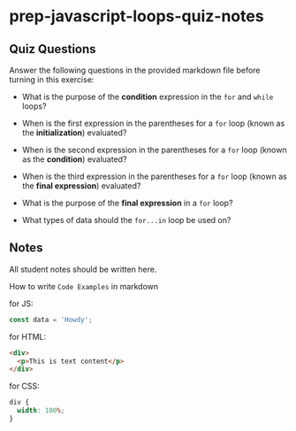 # prep-javascript-loops-quiz-notes

## Quiz Questions

Answer the following questions in the provided markdown file before turning in this exercise:

- What is the purpose of the **condition** expression in the `for` and `while` loops?

- When is the first expression in the parentheses for a `for` loop (known as the **initialization**) evaluated?

- When is the second expression in the parentheses for a `for` loop (known as the **condition**) evaluated?

- When is the third expression in the parentheses for a `for` loop (known as the **final expression**) evaluated?

- What is the purpose of the **final expression** in a `for` loop?

- What types of data should the `for...in` loop be used on?

## Notes

All student notes should be written here.

How to write `Code Examples` in markdown

for JS:

```javascript
const data = 'Howdy';
```

for HTML:

```html
<div>
  <p>This is text content</p>
</div>
```

for CSS:

```css
div {
  width: 100%;
}
```
